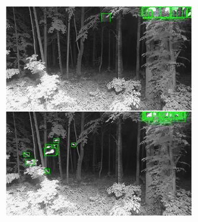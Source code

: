 ![20200629-222834-225839](in/20200629/20200629-222834-225839_0_.jpg)
![20200629-225844-232849](in/20200629/20200629-225844-232849_0_.jpg)
